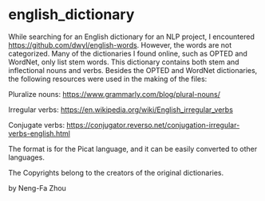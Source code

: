 # english_dictionary
While searching for an English dictionary for an NLP project, I encountered https://github.com/dwyl/english-words. However, the words are not categorized. Many of the dictionaries I found online, such as OPTED and WordNet, only list stem words. This dictionary contains both stem and inflectional nouns and verbs.  Besides the OPTED and WordNet dictionaries, the following resources were used in the making of the files:

Pluralize nouns:  https://www.grammarly.com/blog/plural-nouns/

Irregular verbs: https://en.wikipedia.org/wiki/English_irregular_verbs

Conjugate verbs: https://conjugator.reverso.net/conjugation-irregular-verbs-english.html

The format is for the Picat language, and it can be easily converted to other languages.

The Copyrights belong to the creators of the original dictionaries.

by Neng-Fa Zhou
